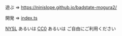 遊ぶ => https://ninislope.github.io/badstate-mogura2/

開発 => [index.ts](index.ts)

[NYSL](http://www.kmonos.net/nysl/) あるいは [CC0](https://creativecommons.org/publicdomain/zero/1.0/deed.ja) あるいは ご自由にご利用ください

